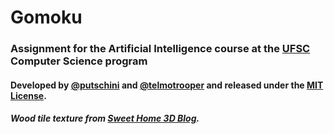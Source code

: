 # Gomoku
### Assignment for the Artificial Intelligence course at the [UFSC](http://ufsc.br/) Computer Science program

#### Developed by [@putschini](https://github.com/putschini) and [@telmotrooper](https://github.com/telmotrooper) and released under the [MIT License](https://choosealicense.com/licenses/mit/).


##### Wood tile texture from [Sweet Home 3D Blog](http://www.sweethome3d.com/blog/2014/02/24/textures_libraries_1_0.html).
